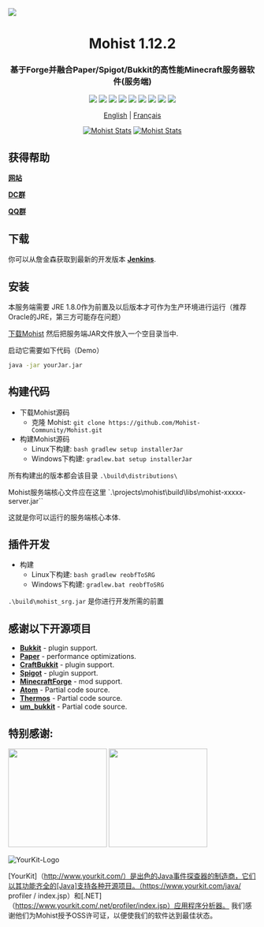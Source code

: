 <img src="https://i.loli.net/2020/09/06/7gE8OhsDdnCmtwI.png">

<div align="center">
  <h1>Mohist 1.12.2</h1>

### 基于Forge并融合Paper/Spigot/Bukkit的高性能Minecraft服务器软件(服务端)

[![](https://img.shields.io/jenkins/build?jobUrl=https%3A%2F%2Fci.codemc.io%2Fjob%2FMohist-Community%2Fjob%2FMohist-1.12.2&style=for-the-badge)](https://ci.codemc.io/job/Mohist-Community/job/Mohist-1.12.2)
[![](https://img.shields.io/github/stars/Mohist-Community/Mohist.svg?label=Stars&style=for-the-badge&logo=github)](https://github.com/Mohist-Community/Mohist/stargazers)
[![](https://img.shields.io/github/license/Mohist-Community/Mohist?style=for-the-badge)](https://github.com/Mohist-Community/Mohist/blob/1.12.2/LICENSE)
[![](https://img.shields.io/badge/Forge-1.12.2--14.23.5.2854-brightgreen.svg?colorB=26303d&style=for-the-badge&logo=Conda-Forge)](http://files.minecraftforge.net/maven/net/minecraftforge/forge/index_1.12.2.html)
[![](https://img.shields.io/badge/Paper-1.12.2-brightgreen.svg?colorB=DC3340&style=for-the-badge)](https://papermc.io/downloads#Paper-1.12)
[![](https://img.shields.io/badge/AdoptOpenJDK-8u252-brightgreen.svg?colorB=469C00&style=for-the-badge&logo=java)](https://adoptopenjdk.net/?variant=openjdk8&jvmVariant=hotspot)
[![](https://img.shields.io/badge/Gradle-5.6.4-brightgreen.svg?colorB=469C00&style=for-the-badge&logo=gradle)](https://docs.gradle.org/5.6.4/release-notes.html)
[![](https://img.shields.io/bstats/servers/6762?label=bStats&style=for-the-badge)](https://bstats.org/plugin/server-implementation/Mohist/6762)
[![](https://badges.crowdin.net/mohist/localized.svg)](https://crowdin.com/project/mohist)

<a href="https://github.com/Mohist-Community/Mohist/blob/1.12.2/README.md">English</a> | <a href="https://github.com/Mohist-Community/Mohist/blob/1.12.2/README-fr.md">Français</a>

[![Mohist Stats](https://bstats.org/signatures/server-implementation/Mohist.svg)](https://bstats.org/plugin/server-implementation/Mohist/6762)
[![Mohist Stats](https://bstats.org/signatures/bukkit/Mohist.svg)](https://bstats.org/plugin/bukkit/Mohist/3939)
</div>

获得帮助
------
   [**网站**](https://mohist.red/)
   
   [**DC群**](https://discord.gg/ZgXjHGd)
   
   [**QQ群**](https://jq.qq.com/?_wv=1027&k=5YIRYnH)  
   
下载
------

你可以从詹金森获取到最新的开发版本
 [**Jenkins**](https://ci.codemc.org/job/Mohist-Community/job/Mohist-1.12.2/).

安装
------
本服务端需要 JRE 1.8.0作为前置及以后版本才可作为生产环境进行运行（推荐Oracle的JRE，第三方可能存在问题）

[下载Mohist](https://ci.codemc.org/job/Mohist-Community/job/Mohist-1.12.2/) 然后把服务端JAR文件放入一个空目录当中.

启动它需要如下代码（Demo）

```bash
java -jar yourJar.jar
```

构建代码
------
* 下载Mohist源码
  * 克隆 Mohist:
  `git clone https://github.com/Mohist-Community/Mohist.git`
* 构建Mohist源码
  * Linux下构建:
  `bash gradlew setup installerJar`
  * Windows下构建:
  `gradlew.bat setup installerJar`

所有构建出的版本都会该目录 `.\build\distributions\`

Mohist服务端核心文件应在这里 `.\projects\mohist\build\libs\mohist-xxxxx-server.jar``

这就是你可以运行的服务端核心本体.

插件开发
------
* 构建
   * Linux下构建:
   `bash gradlew reobfToSRG`
   * Windows下构建:
   `gradlew.bat reobfToSRG`

`.\build\mohist_srg.jar` 是你进行开发所需的前置

感谢以下开源项目
------
* [**Bukkit**](https://hub.spigotmc.org/stash/scm/spigot/bukkit.git) - plugin support.
* [**Paper**](https://github.com/PaperMC/Paper.git) - performance optimizations.
* [**CraftBukkit**](https://hub.spigotmc.org/stash/scm/spigot/craftbukkit.git) - plugin support.
* [**Spigot**](https://hub.spigotmc.org/stash/scm/spigot/spigot.git) - plugin support.
* [**MinecraftForge**](https://github.com/MinecraftForge/MinecraftForge.git) - mod support.
* [**Atom**](https://gitlab.com/divinecode/atom/Atom.git) - Partial code source.
* [**Thermos**](https://github.com/CyberdyneCC/Thermos.git) - Partial code source.
* [**um_bukkit**](https://github.com/TechCatOther/um_bukkit.git) - Partial code source.

特别感谢:
-------------
<a href="https://serverjars.com/"><img src="https://serverjars.com/assets/img/logo_white.svg" width="200"></a>
<a href="https://ci.codemc.io/"><img src="https://i.loli.net/2020/03/11/YNicj3PLkU5BZJT.png" width="200"></a>

![YourKit-Logo](https://www.yourkit.com/images/yklogo.png)

[YourKit]（http://www.yourkit.com/）是出色的Java事件探查器的制造商，它们以其功能齐全的[Java]支持各种开源项目。（https://www.yourkit.com/java/ profiler / index.jsp）和[.NET]（https://www.yourkit.com/.net/profiler/index.jsp）应用程序分析器。 我们感谢他们为Mohist授予OSS许可证，以便使我们的软件达到最佳状态。